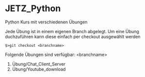 # JETZ_Python
Python Kurs mit verschiedenen Übungen

Jede Übung ist in einem eigenen Branch abgelegt.
Um eine Übung duchzuführen kann diese einfach per checkout ausgewählt werden

    $>git checkout <branchname>

Folgende Übungen sind verfügbar: \<branchname\>

1. Übung/Chat_Client_Server
2. Übung/Youtube_download
